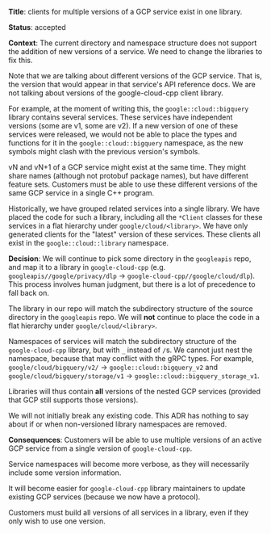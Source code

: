 **Title**: clients for multiple versions of a GCP service exist in one library.

**Status**: accepted

**Context**:
The current directory and namespace structure does not support the addition of
new versions of a service. We need to change the libraries to fix this.

Note that we are talking about different versions of the GCP service. That is,
the version that would appear in that service's API reference docs. We are not
talking about versions of the google-cloud-cpp client library.

For example, at the moment of writing this, the `google::cloud::bigquery`
library contains several services. These services have independent versions
(some are v1, some are v2). If a new version of one of these services were
released, we would not be able to place the types and functions for it in the
`google::cloud::bigquery` namespace, as the new symbols might clash with the
previous version's symbols.

vN and vN+1 of a GCP service might exist at the same time. They might share
names (although not protobuf package names), but have different feature sets.
Customers must be able to use these different versions of the same GCP service
in a single C++ program.

Historically, we have grouped related services into a single library. We have
placed the code for such a library, including all the `*Client` classes for
these services in a flat hierarchy under `google/cloud/<library>`. We have only
generated clients for the "latest" version of these services. These clients all
exist in the `google::cloud::library` namespace.

**Decision**:
We will continue to pick some directory in the `googleapis` repo, and map it to
a library in `google-cloud-cpp` (e.g. `googleapis//google/privacy/dlp` ->
`google-cloud-cpp//google/cloud/dlp`). This process involves human judgment, but
there is a lot of precedence to fall back on.

The library in our repo will match the subdirectory structure of the source
directory in the `googleapis` repo. We will **not** continue to place the code
in a flat hierarchy under `google/cloud/<library>`.

Namespaces of services will match the subdirectory structure of the
`google-cloud-cpp` library, but with `_` instead of `/`s. We cannot just nest
the namespace, because that may conflict with the gRPC types. For example,
`google/cloud/bigquery/v2/` -> `google::cloud::bigquery_v2` and
`google/cloud/bigquery/storage/v1` -> `google::cloud::bigquery_storage_v1`.

Libraries will thus contain **all** versions of the nested GCP services
(provided that GCP still supports those versions).

We will not initially break any existing code. This ADR has nothing to say about
if or when non-versioned library namespaces are removed.

**Consequences**:
Customers will be able to use multiple versions of an active GCP service from a
single version of `google-cloud-cpp`.

Service namespaces will become more verbose, as they will necessarily
include some version information.

It will become easier for `google-cloud-cpp` library maintainers to update
existing GCP services (because we now have a protocol).

Customers must build all versions of all services in a library, even if they
only wish to use one version.
